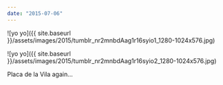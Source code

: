 ```yaml
---
date: "2015-07-06"
---
```


![yo yo]({{ site.baseurl }}/assets/images/2015/tumblr_nr2mnbdAag1r16syio1_1280-1024x576.jpg)

![yo yo]({{ site.baseurl }}/assets/images/2015/tumblr_nr2mnbdAag1r16syio2_1280-1024x576.jpg)

Placa de la Vila again…
